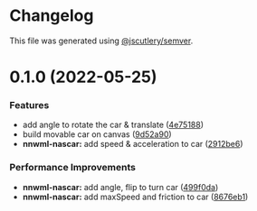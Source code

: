 # Changelog

This file was generated using [@jscutlery/semver](https://github.com/jscutlery/semver).

# 0.1.0 (2022-05-25)


### Features

* add angle to rotate the car & translate ([4e75188](https://github.com/lloydlobo/mononom-web-apps/commit/4e7518821cfa6eb3d55470f8c66beb27d3a31042))
* build movable car on canvas ([9d52a90](https://github.com/lloydlobo/mononom-web-apps/commit/9d52a90d0d46866909a27ef8da8d1f6eb22a56c3))
* **nnwml-nascar:** add speed & acceleration to car ([2912be6](https://github.com/lloydlobo/mononom-web-apps/commit/2912be64b83610d370d4d1060f6bb41a2d76adc9))


### Performance Improvements

* **nnwml-nascar:** add angle, flip to turn car ([499f0da](https://github.com/lloydlobo/mononom-web-apps/commit/499f0dac96d98030d3a8a34db70213771424d747))
* **nnwml-nascar:** add maxSpeed and friction to car ([8676eb1](https://github.com/lloydlobo/mononom-web-apps/commit/8676eb1eaa352e667bef6ead7206f4d0a95796b8))
